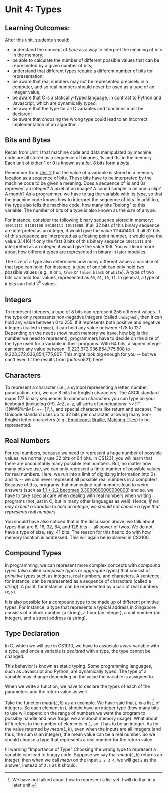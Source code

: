 # Unit 4: Types

## Learning Outcomes:

After this unit, students should:

- understand the concept of _type_ as a way to interpret the meaning of bits in the memory;
- be able to calculate the number of different possible values that can be represented by a given number of bits;
- understand that different types require a different number of bits for representation;
- be aware that real numbers may not be represented precisely in a computer, and so real numbers should never be used as a type of an integer value;
- be aware that C is a statically-typed language, in contrast to Python and Javascript, which are dynamically typed;
- be aware that the type for all C variables and functions must be declared;
- be aware that choosing the wrong type could lead to an incorrect implementation of an algorithm.

## Bits and Bytes

Recall from Unit 1 that machine code and data manipulated by machine code are all stored as a sequence of binaries, 1s and 0s, in the memory.  Each unit of either 1 or 0 is known as a _bit_.  8 bits form a _byte_.

Remember from [Unit 2](02-algo.md) that the value of a variable is stored in a memory location as a sequence of bits.  These bits have to be interpreted by the machine code to be given a meaning.  Does a sequence of 1s and 0s represent an integer?  A pixel of an image?  A sound sample in an audio clip?  A month?  As a programmer, we have to tag the variable with its _type_, so that the machine code knows how to interpret the sequence of bits.  In addition, the type also tells the machine code, how many bits "belong" to this variable.  The number of bits of a type is also known as the _size_ of a type.

For instance, consider the following binary sequence stored in memory: `10011111 01101100 00100111 10111000`.   If all 32 bits of this binary sequence are interpreted as an integer, it would give the value 111441400.  If all 32 bits of this sequence are interpreted as a floating point number, it would give the value 3.1416!  If only the first 8 bits of this binary sequence `10011111` are interpreted as an integer, it would give the value 159.  You will learn more about how different types are represented in binary in later modules.

The size of a type also determines how many different values a variable of that type can hold.  For instance, a type of one bit can only hold two possible values (e.g., `0` or `1`, `true` or `false`, `black` or `white`).  A type of two bits can hold four values, represented as `00`, `01`, `10`, `11`.  In general, a type of $k$ bits can hold $2^k$ values.

## Integers
To represent integers, a type of 8 bits can represent 256 different values.  If the type only represents non-negative integers (called `unsigned`), then it can hold any value between 0 to 255.  If it represents both positive and negative integers (called `signed`), it can hold any value between -128 to 127.  Depending on the needs (how much memory we have, how big is the number we need to represent), programmers have to decide on the size of the type used for a variable in their programs.  With 64 bits, a signed integer can store any value between -9,223,372,036,854,775,808 to 9,223,372,036,854,775,807.  This might look big enough for you -- but we can't even fit the results from $factorial(21)$ here!

## Characters
To represent a character (i.e., a symbol representing a letter, number, punctuation, etc), we use 8 bits for English characters.  The ASCII standard maps 127 binary sequences to common characters you can type on your keyboard (including 0-9, A-Z, a-z, all sorts of punctuations: <>?:"{}!@#$%^&*()_+-=[]\';/., and special characters like return and escape).  The Unicode standard uses up to 32 bits per character, allowing many non-English letter characters (e.g., [Emoticons](https://www.unicode.org/charts/PDF/U1F600.pdf), [Braille](https://www.unicode.org/charts/PDF/U2800.pdf), [Mahjong Tiles](https://www.unicode.org/charts/PDF/U1F000.pdf)) to be represented.

## Real Numbers
For real numbers, because we need to represent a huge number of possible values, we normally use 32 bits or 64 bits.  In CS1231, you will learn that there are uncountably many possible real numbers.  But, no matter how many bits we use, we can only represent a finite number of possible values for real numbers.  Here, we run into a limit of digitizing information into 0s and 1s -- we can never represent all possible real numbers in a computer!  Because of this, programs that manipulate real numbers lead to weird answers (such as [1.1 + 2.2 becomes 3.3000000000000003](https://mothership.sg/2020/05/foodpanda-customer-sarcastic-apology/)) and so, we have to take special care when dealing with real numbers when writing programs (not just in C, but in many other languages as well).  Hence, _if we only expect a variable to hold an integer, we should not choose a type that represents real numbers_.

You should have also noticed that in the discussion above, we talk about types that are 8, 16, 32, 64, and 128 bits -- all power of twos.  We do not have a type of size, say, 41 bits.  The reason for this has to do with how memory location is addressed.  This will again be explained in CS2100.

## Compound Types
In programming, we can represent more complex concepts with _compound types_ (also called _composite types_ or _aggregate types_) that consist of _primitive types_ such as integers, real numbers, and characters.  A sentence, for instance, can be represented as a sequence of characters (called a _string_).  A point, for instance, can be represented by a pair of real numbers $(x,y)$.  

It is also possible for a compound type to be made up of different primitive types.  For instance, a type that represents a typical address in Singapore consists of a block number (a string), a floor (an integer), a unit number (an integer), and a street address (a string).

## Type Declaration

In C, which we will use in CS1010, we have to associate _every_ variable with a type, and once a variable is _declared_ with a type, the type cannot be changed.

This behavior is known as static typing.  Some programming languages, such as Javascript and Python, are dynamically typed.  The type of a variable may change depending on the value the variable is assigned to.  

When we write a function, we have to declare the types of each of the parameters and the return value as well.  

Take the function $mean(L, k)$ as an example.  We have said that $L$ is a list[^2] of integers.  So each element in $L$ should have an integer type (how many bits to use will depend on the range of numbers we want the program to possibly handle and how frugal we are about memory usage).  What about $k$?  $k$ refers to the number of elements in $L$, so it has to be an integer.  As for the value returned by $mean(L, k)$, even when the inputs are all integers (and thus, the sum is an integer), the mean value can be a real number.  So we should choose a type that represents a real number for the return value.  

!!! warning "Importance of Type"
    Choosing the wrong type to represent a variable can lead to buggy code.  Suppose we say that $mean(L, k)$ returns an integer, then when we call $mean$ on the input `1 2 3 4`, we will get `2` as the answer, instead of `2.5` as it should.

[^2]: We have not talked about how to represent a list yet.  I will do that in a later unit.
